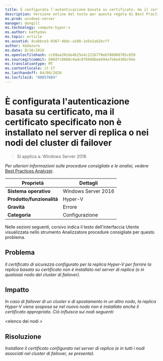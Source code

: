 ```yaml
---
title: È configurata l'autenticazione basata su certificato, ma il certificato specificato non è installato nel server di replica o nei nodi del cluster di failover
description: Versione online del testo per questa regola di Best Practices Analyzer.
ms.prod: windows-server
manager: dongill
ms.technology: compute-hyper-v
ms.author: kathydav
ms.topic: article
ms.assetid: 4cabbce3-9367-4ddc-a108-1e5e1ab2bcff
author: kbdazure
ms.date: 8/16/2016
ms.openlocfilehash: cc89aa201de4b25e4c221b770e6f88908785c859
ms.sourcegitcommit: b00d7c8968c4adc8f699dbee694afe6ed36bc9de
ms.translationtype: MT
ms.contentlocale: it-IT
ms.lasthandoff: 04/08/2020
ms.locfileid: "80857684"
---
```

# <a name="certificate-based-authentication-is-configured-but-the-specified-certificate-is-not-installed-on-the-replica-server-or-failover-cluster-nodes"></a>È configurata l'autenticazione basata su certificato, ma il certificato specificato non è installato nel server di replica o nei nodi del cluster di failover

>Si applica a: Windows Server 2016


  
*Per ulteriori informazioni sulle procedure consigliate e le analisi, vedere* [Best Practices Analyzer](https://go.microsoft.com/fwlink/?LinkId=122786).  
  
|Proprietà|Dettagli|  
|-|-|  
|**Sistema operativo**|Windows Server 2016|  
|**Prodotto/funzionalità**|Hyper-V|  
|**Gravità**|Errore|  
|**Categoria**|Configurazione|  

Nelle sezioni seguenti, corsivo indica il testo dell'interfaccia Utente visualizzata nello strumento Analizzatore procedure consigliate per questo problema.

## <a name="issue"></a>Problema  
  
*Il certificato di sicurezza configurato per la replica Hyper-V per fornire la replica basata su certificato non è installato nel server di replica (o in qualsiasi nodo del cluster di failover).*  
  
## <a name="impact"></a>Impatto  
  
*In caso di failover di un cluster o di spostamento in un altro nodo, la replica Hyper-V viene sospesa se nel nuovo nodo non è installato anche il certificato appropriato. Ciò influisca sui nodi seguenti:*  
  
\<elenco dei nodi >  
  
## <a name="resolution"></a>Risoluzione  
  
*Installare il certificato configurato nel server di replica (e in tutti i nodi associati nel cluster di failover, se presente).*  
  



